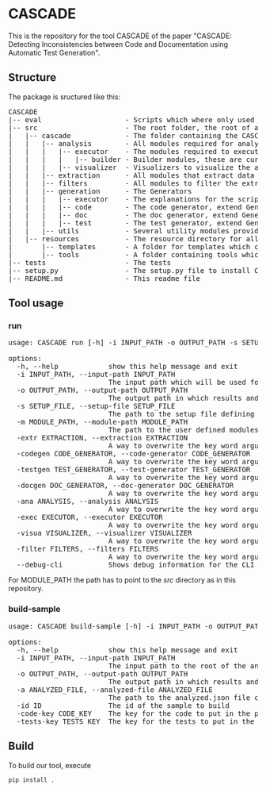 # CASCADE

This is the repository for the tool CASCADE of the paper "CASCADE: Detecting Inconsistencies between Code and Documentation using Automatic Test Generation".

## Structure
The package is sructured like this:
<pre>
CASCADE
|-- eval                    - Scripts which where only used in the paper eval and replication package (not part of the install)
|-- src                     - The root folder, the root of a module path for a CASCADE execution
|   |-- cascade             - The folder containing the CASCADE modules
|   |   |-- analysis        - All modules required for analysis, extend Analysis
|   |   |   |-- executor    - The modules required to execute and build a project, extend AnalysisExecutor
|   |   |   |   |-- builder - Builder modules, these are currently only used by JavaExecutor, extend Builder
|   |   |   |-- visualizer  - Visualizers to visualize the analysis results, extend AnalysisVisualizer
|   |   |-- extraction      - All modules that extract data for the ingestion of the pipeline, extend Extraction
|   |   |-- filters         - All modules to filter the extracted data, extend FilterFunction
|   |   |-- generation      - The Generators
|   |   |   |-- executor    - The explanations for the scripts
|   |   |   |-- code        - The code generator, extend Generator
|   |   |   |-- doc         - The doc generator, extend Generator
|   |   |   |-- test        - The test generator, extend Generator
|   |   |-- utils           - Several utility modules providing language agnostic and specific functionality
|   |-- resources           - The resource directory for all non-python components
|       |-- templates       - A folder for templates which can be copied (refer to UnittestExecutor)
|       |-- tools           - A folder containing tools which are used, currently only for Java
|-- tests                   - The tests
|-- setup.py                - The setup.py file to install CASCADE
|-- README.md               - This readme file
</pre>

## Tool usage
### run
<pre>
usage: CASCADE run [-h] -i INPUT_PATH -o OUTPUT_PATH -s SETUP_FILE [-m MODULE_PATH] [-extr EXTRACTION] [-codegen CODE_GENERATOR] [-testgen TEST_GENERATOR] [-docgen DOC_GENERATOR] [-ana ANALYSIS] [-exec EXECUTOR] [-visua VISUALIZER] [-filter FILTERS] [--debug-cli]

options:
  -h, --help            show this help message and exit
  -i INPUT_PATH, --input-path INPUT_PATH
                        The input path which will be used for extraction
  -o OUTPUT_PATH, --output-path OUTPUT_PATH
                        The output path in which results and temporary files will be stored
  -s SETUP_FILE, --setup-file SETUP_FILE
                        The path to the setup file defining the pipeline
  -m MODULE_PATH, --module-path MODULE_PATH
                        The path to the user defined modules.
  -extr EXTRACTION, --extraction EXTRACTION
                        A way to overwrite the key word arguments for the extraction.
  -codegen CODE_GENERATOR, --code-generator CODE_GENERATOR
                        A way to overwrite the key word arguments for the code generator.
  -testgen TEST_GENERATOR, --test-generator TEST_GENERATOR
                        A way to overwrite the key word arguments for the test generator.
  -docgen DOC_GENERATOR, --doc-generator DOC_GENERATOR
                        A way to overwrite the key word arguments for the doc generator.
  -ana ANALYSIS, --analysis ANALYSIS
                        A way to overwrite the key word arguments for the analysis.
  -exec EXECUTOR, --executor EXECUTOR
                        A way to overwrite the key word arguments for the executor.
  -visua VISUALIZER, --visualizer VISUALIZER
                        A way to overwrite the key word arguments for the visualizer.
  -filter FILTERS, --filters FILTERS
                        A way to overwrite the key word arguments for the filters.
  --debug-cli           Shows debug information for the CLI call.
</pre>

For MODULE_PATH the path has to point to the *src* directory as in this repository.

### build-sample
<pre>
usage: CASCADE build-sample [-h] -i INPUT_PATH -o OUTPUT_PATH -a ANALYZED_FILE -id ID -code-key CODE_KEY -tests-key TESTS_KEY

options:
  -h, --help            show this help message and exit
  -i INPUT_PATH, --input-path INPUT_PATH
                        The input path to the root of the analyzed project
  -o OUTPUT_PATH, --output-path OUTPUT_PATH
                        The output path in which results and temporary files will be stored
  -a ANALYZED_FILE, --analyzed-file ANALYZED_FILE
                        The path to the analyzed.json file containing the results
  -id ID                The id of the sample to build
  -code-key CODE_KEY    The key for the code to put in the project
  -tests-key TESTS_KEY  The key for the tests to put in the project
</pre>

## Build
To build our tool, execute

```
pip install .
```
